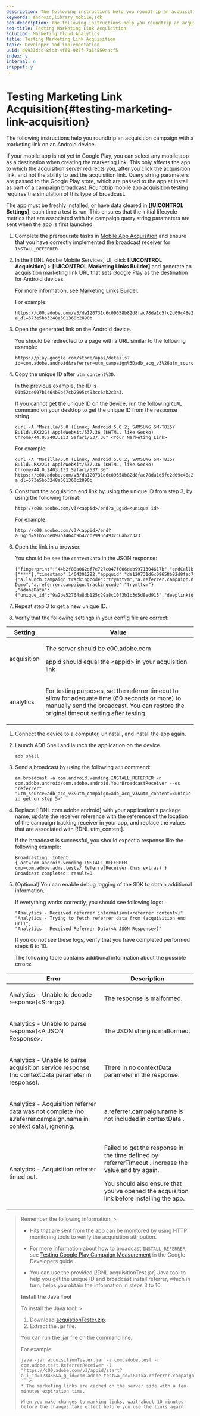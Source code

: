 ```yaml
---
description: The following instructions help you roundtrip an acquisition campaign with a marketing link on an Android device.
keywords: android;library;mobile;sdk
seo-description: The following instructions help you roundtrip an acquisition campaign with a marketing link on an Android device.
seo-title: Testing Marketing Link Acquisition
solution: Marketing Cloud,Analytics
title: Testing Marketing Link Acquisition
topic: Developer and implementation
uuid: d0933dcc-8fc3-4f60-987f-7a54559aacf5
index: y
internal: n
snippet: y
---
```


# Testing Marketing Link Acquisition{#testing-marketing-link-acquisition}

The following instructions help you roundtrip an acquisition campaign with a marketing link on an Android device.

If your mobile app is not yet in Google Play, you can select any mobile app as a destination when creating the marketing link. This only affects the app to which the acquisition server redirects you, after you click the acquisition link, and not the ability to test the acquisition link. Query string parameters are passed to the Google Play store, which are passed to the app at install as part of a campaign broadcast. Roundtrip mobile app acquisition testing requires the simulation of this type of broadcast.

The app must be freshly installed, or have data cleared in **[!UICONTROL Settings]**, each time a test is run. This ensures that the initial lifecycle metrics that are associated with the campaign query string parameters are sent when the app is first launched. 

1. Complete the prerequisite tasks in [Mobile App Acquisition](../acquisition-main/acquisition.md#concept_ADB7BFDDBE9B4FFC8DD4940F49E2F0FA) and ensure that you have correctly implemented the broadcast receiver for `INSTALL_REFERRER`.
1. In the [!DNL Adobe Mobile Services] UI, click  **[!UICONTROL Acquisition]** > **[!UICONTROL Marketing Links Builder]** and generate an acquisition marketing link URL that sets Google Play as the destination for Android devices.

   For more information, see [Marketing Links Builder](https://marketing.adobe.com/resources/help/en_US/mobile/index.html?f=c_marketing-links-builder).

   For example:

   ```
   https://c00.adobe.com/v3/da120731d6c09658b82d8fac78da1d5fc2d09c48e21b3a55f9e2d7344e08425d/start?a_dl=573e5bb3248a501360c2890b
   ```

1. Open the generated link on the Android device.

   You should be redirected to a page with a URL similar to the following example:

   ```
   https://play.google.com/store/apps/details?id=com.adobe.android&referrer=utm_campaign%3Dadb_acq_v3%26utm_source%3Dadb_acq_v3%26utm_content%3D91b52ce097b1464b9b47cb2995c493cc6ab2c3a3
   ```

1. Copy the unique ID after `utm_content%3D`.

   In the previous example, the ID is `91b52ce097b1464b9b47cb2995c493cc6ab2c3a3`.

   If you cannot get the unique ID on the device, run the following `CURL` command on your desktop to get the unique ID from the response string.

   ```
   curl -A "Mozilla/5.0 (Linux; Android 5.0.2; SAMSUNG SM-T815Y Build/LRX22G) AppleWebKit/537.36 (KHTML, like Gecko) Chrome/44.0.2403.133 Safari/537.36" <Your Marketing Link>
   ```

   For example:

   ```
   curl -A "Mozilla/5.0 (Linux; Android 5.0.2; SAMSUNG SM-T815Y Build/LRX22G) AppleWebKit/537.36 (KHTML, like Gecko) Chrome/44.0.2403.133 Safari/537.36" https://c00.adobe.com/v3/da120731d6c09658b82d8fac78da1d5fc2d09c48e21b3a55f9e2d7344e08425d/start?a_dl=573e5bb3248a501360c2890b
   ```

1. Construct the acquisition end link by using the unique ID from step 3, by using the following format:

   ```
   http://c00.adobe.com/v3/<appid>/end?a_ugid=<unique id>
   ```

   For example:

   ```
   http://c00.adobe.com/v3/<appid>/end?a_ugid=91b52ce097b1464b9b47cb2995c493cc6ab2c3a3
   ```

1. Open the link in a browser.

   You should be see the `contextData` in the JSON response:

   ```
   {"fingerprint":"44b2f88a062df7e727c047f006deb9971304617b","endCallbacks":["***"],"timestamp":1464301282,"appguid":"da120731d6c09658b82d8fac78da1d5fc2d09c48e21b3a55f9e2d7344e08425d","contextData": 
   {"a.launch.campaign.trackingcode":"trymttvm","a.referrer.campaign.name":"Android Demo","a.referrer.campaign.trackingcode":"trymttvm"} 
   ,"adobeData":{"unique_id":"9a2be52764a8db125c29a8c10f3b1b3d5d8ed915","deeplinkid":"57476c26072932ec6d3a470b"}}.
   ```

1. Repeat step 3 to get a new unique ID.
1. Verify that the following settings in your config file are correct:

<table id="table_FA9CF58B38F3437CBD39A20874335CA1"> 
 <thead> 
  <tr> 
   <th colname="col1" class="entry"> Setting </th> 
   <th colname="col2" class="entry"> Value </th> 
  </tr> 
 </thead>
 <tbody> 
  <tr> 
   <td colname="col1"> <p>acquisition </p> </td> 
   <td colname="col2"> <p>The server should be <span class="filepath"> c00.adobe.com </span> </p> <p> <span class="codeph"> appid </span> should equal the &lt;appid&gt; in your acquisition link </p> </td> 
  </tr> 
  <tr> 
   <td colname="col1"> <p>analytics </p> </td> 
   <td colname="col2"> <p>For testing purposes, set the referrer timeout to allow for adequate time (60 seconds or more) to manually send the broadcast. You can restore the original timeout setting after testing. </p> </td> 
  </tr> 
 </tbody> 
</table>

1. Connect the device to a computer, uninstall, and install the app again.
1. Launch ADB Shell and launch the application on the device.

   ```
   adb shell
   ```

1. Send a broadcast by using the following `adb` command:

   ```
   am broadcast -a com.android.vending.INSTALL_REFERRER -n com.adobe.android/com.adobe.android.YourBroadcastReceiver --es "referrer" "utm_source=adb_acq_v3&utm_campaign=adb_acq_v3&utm_content=<unique id get on step 5>"
   ```

1. Replace [!DNL com.adobe.android] with your application's package name, update the receiver reference with the reference of the location of the campaign tracking receiver in your app, and replace the values that are associated with [!DNL utm_content].

   If the broadcast is successful, you should expect a response like the following example:

   ```
   Broadcasting: Intent 
   { act=com.android.vending.INSTALL_REFERRER cmp=com.adobe.adms.tests/.ReferralReceiver (has extras) } 
   Broadcast completed: result=0 
   
   ```

1. (Optional) You can enable debug logging of the SDK to obtain additional information.

   If everything works correctly, you should see following logs:

   ```
   "Analytics - Received referrer information(<referrer content>)" 
   "Analytics - Trying to fetch referrer data from (acquisition end url)"; 
   "Analytics - Received Referrer Data(<A JSON Response>)"
   ```

   If you do not see these logs, verify that you have completed performed steps 6 to 10.

   The following table contains additional information about the possible errors: 

<table id="table_9E22245A614744B38C28D7CEE4857F34"> 
 <thead> 
  <tr> 
   <th colname="col1" class="entry"> Error </th> 
   <th colname="col2" class="entry"> Description </th> 
  </tr> 
 </thead>
 <tbody> 
  <tr> 
   <td colname="col1"> <p> 
     <msgph>
       Analytics - Unable to decode response(&lt;String&gt;). 
     </msgph> </p> </td> 
   <td colname="col2"> <p>The response is malformed. </p> </td> 
  </tr> 
  <tr> 
   <td colname="col1"> <p> 
     <msgph>
       Analytics - Unable to parse response(&lt;A JSON Response&gt;. 
     </msgph> </p> </td> 
   <td colname="col2"> <p>The JSON string is malformed. </p> </td> 
  </tr> 
  <tr> 
   <td colname="col1"> <p> 
     <msgph>
       Analytics - Unable to parse acquisition service response (no contextData parameter in response). 
     </msgph> </p> </td> 
   <td colname="col2"> <p>There in no <span class="codeph"> contextData </span> parameter in the response. </p> </td> 
  </tr> 
  <tr> 
   <td colname="col1"> <p> 
     <msgph>
       Analytics - Acquisition referrer data was not complete (no a.referrer.campaign.name in context data), ignoring. 
     </msgph> </p> </td> 
   <td colname="col2"> <p> <span class="codeph"> a.referrer.campaign.name </span> is not included in <span class="codeph"> contextData </span>. </p> </td> 
  </tr> 
  <tr> 
   <td colname="col1"> <p> 
     <msgph>
       Analytics - Acquisition referrer timed out. 
     </msgph> </p> </td> 
   <td colname="col2"> <p>Failed to get the response in the time defined by <span class="codeph"> referrerTimeout </span>. Increase the value and try again. </p> <p>You should also ensure that you've opened the acquisition link before installing the app. </p> </td> 
  </tr> 
 </tbody> 
</table>

>Remember the following information: >
>* Hits that are sent from the app can be monitored by using HTTP monitoring tools to verify the acquisition attribution. 
>* For more information about how to broadcast `INSTALL_REFERRER`, see [Testing Google Play Campaign Measurement](https://developers.google.com/analytics/solutions/testing-play-campaigns) in the Google Developers guide . 
>
>* You can use the provided [!DNL acquisitionTest.jar] Java tool to help you get the unique ID and broadcast install referrer, which in turn, helps you obtain the information in steps 3 to 10. 
>
>  **Install the Java Tool** 
>
>  To install the Java tool: >
>    1. Download [acquistionTester.zip](https://marketing.adobe.com/resources/help/en_US/mobile/android/acquisitionTester.zip). 
>    1. Extract the .jar file. 
>
>  You can run the .jar file on the command line. 
>
>  For example: 
>
>  ```>
>  java -jar acquisitionTester.jar -a com.adobe.test -r com.adobe.test.ReferrerReceiver -l "https://c00.adobe.com/v3/appid/start?a_i_id=123456&a_g_id=com.adobe.test&a_dd=i&ctxa.referrer.campaign.name=name&ctxa.referrer.campaign.trackingcode=1234
>  ```>
>* The marketing links are cached on the server side with a ten-minutes expiration time. 
>
>  When you make changes to marking links, wait about 10 minutes before the changes take effect before you use the links again. 
>
